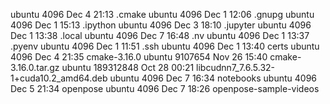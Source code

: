 ubuntu      4096 Dec  4 21:13 .cmake
ubuntu      4096 Dec  1 12:06 .gnupg
ubuntu      4096 Dec  1 15:13 .ipython
ubuntu      4096 Dec  3 18:10 .jupyter
ubuntu      4096 Dec  1 13:38 .local
ubuntu      4096 Dec  7 16:48 .nv
ubuntu      4096 Dec  1 13:37 .pyenv
ubuntu      4096 Dec  1 11:51 .ssh
ubuntu      4096 Dec  1 13:40 certs
ubuntu      4096 Dec  4 21:35 cmake-3.16.0
ubuntu   9107654 Nov 26 15:40 cmake-3.16.0.tar.gz
ubuntu 189312848 Oct 28 00:21 libcudnn7_7.6.5.32-1+cuda10.2_amd64.deb
ubuntu      4096 Dec  7 16:34 notebooks
ubuntu      4096 Dec  5 21:34 openpose
ubuntu      4096 Dec  7 18:26 openpose-sample-videos

